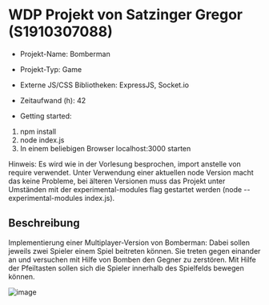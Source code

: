 # WDP Projekt von Satzinger Gregor (S1910307088)

* Projekt-Name: Bomberman
* Projekt-Typ: Game
* Externe JS/CSS Bibliotheken: 
  ExpressJS, Socket.io
* Zeitaufwand (h): 42

* Getting started: 
1) npm install
2) node index.js
3) In einem beliebigen Browser localhost:3000 starten

Hinweis: Es wird wie in der Vorlesung besprochen, import anstelle von require verwendet. Unter Verwendung einer aktuellen node Version macht das keine Probleme, bei älteren Versionen muss das Projekt unter Umständen mit der experimental-modules flag gestartet werden (node --experimental-modules index.js).

## Beschreibung
Implementierung einer Multiplayer-Version von Bomberman:
Dabei sollen jeweils zwei Spieler einem Spiel beitreten können. Sie treten gegen einander an und versuchen mit Hilfe von Bomben den Gegner zu zerstören. Mit Hilfe der Pfeiltasten sollen sich die Spieler innerhalb des Spielfelds bewegen können.

![image](https://user-images.githubusercontent.com/34024341/126959743-8d2ba3f7-9e41-48c0-8e19-757e0f21e0f0.png)
